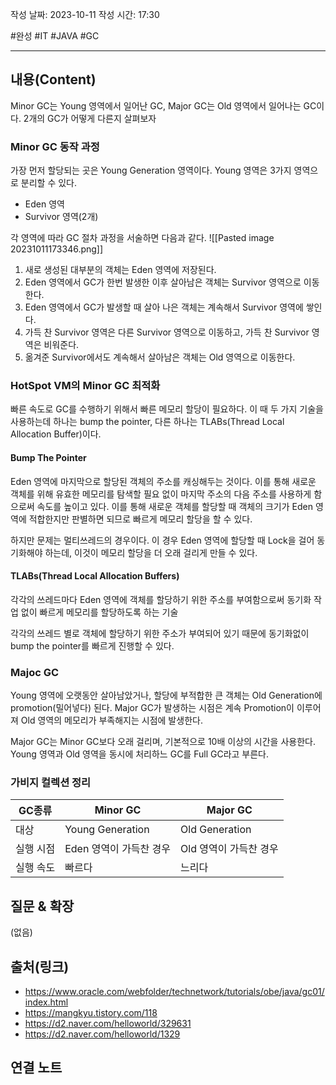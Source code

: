 작성 날짜: 2023-10-11
작성 시간: 17:30

#완성 #IT #JAVA #GC 

----
## 내용(Content)
Minor GC는 Young 영역에서 일어난 GC, Major GC는 Old 영역에서 일어나는 GC이다. 2개의 GC가 어떻게 다른지 살펴보자

### Minor GC 동작 과정
가장 먼저 할당되는 곳은 Young Generation 영역이다.  Young 영역은 3가지 영역으로 분리할 수 있다.

- Eden 영역
- Survivor 영역(2개)

각 영역에 따라 GC 절차 과정을 서술하면 다음과 같다.
![[Pasted image 20231011173346.png]]

1. 새로 생성된 대부분의 객체는 Eden 영역에 저장된다.
2. Eden 영역에서 GC가 한번 발생한 이후 살아남은 객체는 Survivor 영역으로 이동한다.
3. Eden 영역에서 GC가 발생할 때 살아 나은 객체는 계속해서 Survivor 영역에 쌓인다.
4. 가득 찬 Survivor 영역은 다른 Survivor 영역으로 이동하고, 가득 찬 Survivor 영역은 비워준다.
5. 옮겨준 Survivor에서도 계속해서 살아남은 객체는 Old 영역으로 이동한다.


### HotSpot VM의 Minor GC 최적화
빠른 속도로 GC를 수행하기 위해서 빠른 메모리 할당이 필요하다. 이 때 두 가지 기술을 사용하는데 하나는 bump the pointer, 다른 하나는 TLABs(Thread Local Allocation Buffer)이다.

#### Bump The Pointer
Eden 영역에 마지막으로 할당된 객체의 주소를 캐싱해두는 것이다. 이를 통해 새로운 객체를 위해 유효한 메모리를 탐색할 필요 없이 마지막 주소의 다음 주소를 사용하게 함으로써 속도를 높이고 있다. 이를 통해 새로운 객체를 할당할 때 객체의 크기가 Eden 영역에 적합한지만 판별하면 되므로 빠르게 메모리 할당을 할 수 있다.

하지만 문제는 멀티쓰레드의 경우이다. 이 경우 Eden 영역에 할당할 때 Lock을 걸어 동기화해야 하는데, 이것이 메모리 할당을 더 오래 걸리게 만들 수 있다.

#### TLABs(Thread Local Allocation Buffers)
각각의 쓰레드마다 Eden 영역에 객체를 할당하기 위한 주소를 부여함으로써 동기화 작업 없이 빠르게 메모리를 할당하도록 하는 기술

각각의 쓰레드 별로 객체에 할당하기 위한 주소가 부여되어 있기 때문에 동기화없이 bump the pointer를 빠르게 진행할 수 있다.


### Majoc GC
Young 영역에 오랫동안 살아남았거나, 할당에 부적합한 큰 객체는 Old Generation에 promotion(밀어넣다) 된다. Major GC가 발생하는 시점은 계속 Promotion이 이루어져 Old 영역의 메모리가 부족해지는 시점에 발생한다.

Major GC는 Minor GC보다 오래 걸리며, 기본적으로 10배 이상의 시간을 사용한다. Young 영역과 Old 영역을 동시에 처리하느 GC를 Full GC라고 부른다.

### 가비지 컬렉션 정리

| GC종류    | Minor GC                | Major GC               |
| --------- | ----------------------- | ---------------------- |
| 대상      | Young Generation        | Old Generation         |
| 실행 시점 | Eden 영역이 가득찬 경우 | Old 영역이 가득찬 경우 |
| 실행 속도 | 빠르다                  | 느리다                 |

## 질문 & 확장

(없음)

## 출처(링크)
- https://www.oracle.com/webfolder/technetwork/tutorials/obe/java/gc01/index.html
- https://mangkyu.tistory.com/118
- https://d2.naver.com/helloworld/329631
- https://d2.naver.com/helloworld/1329

## 연결 노트










